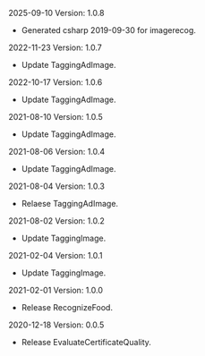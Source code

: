 2025-09-10 Version: 1.0.8
- Generated csharp 2019-09-30 for imagerecog.

2022-11-23 Version: 1.0.7
- Update TaggingAdImage.

2022-10-17 Version: 1.0.6
- Update TaggingAdImage.

2021-08-10 Version: 1.0.5
- Update TaggingAdImage.

2021-08-06 Version: 1.0.4
- Update TaggingAdImage.

2021-08-04 Version: 1.0.3
- Relaese TaggingAdImage.

2021-08-02 Version: 1.0.2
- Update TaggingImage.

2021-02-04 Version: 1.0.1
- Update TaggingImage.

2021-02-01 Version: 1.0.0
- Release RecognizeFood.

2020-12-18 Version: 0.0.5
- Release EvaluateCertificateQuality.


